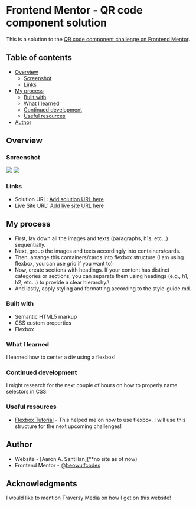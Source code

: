 # Frontend Mentor - QR code component solution

This is a solution to the [QR code component challenge on Frontend Mentor](https://www.frontendmentor.io/challenges/qr-code-component-iux_sIO_H). 

## Table of contents

- [Overview](#overview)
  - [Screenshot](#screenshot)
  - [Links](#links)
- [My process](#my-process)
  - [Built with](#built-with)
  - [What I learned](#what-i-learned)
  - [Continued development](#continued-development)
  - [Useful resources](#useful-resources)
- [Author](#author)

## Overview

### Screenshot

![](./desktop-screenshot.jpg)
![](./mobile-screenshot.jpg)

### Links

- Solution URL: [Add solution URL here](https://your-solution-url.com)
- Live Site URL: [Add live site URL here](https://beowulfcodes.github.io/qr-code-component-challenge/)

## My process

- First, lay down all the images and texts (paragraphs, h1s, etc...) sequentially.
- Next, group the images and texts accordingly into containers/cards.
- Then, arrange this containers/cards into flexbox structure (I am using flexbox, you can use grid if you want to)
- Now, create sections with headings. If your content has distinct categories or sections, you can separate them using headings (e.g., h1, h2, etc...) to provide a clear hierarchy.\
- And lastly, apply styling and formatting according to the style-guide.md.

### Built with

- Semantic HTML5 markup
- CSS custom properties
- Flexbox


### What I learned

I learned how to center a div using a flexbox!


### Continued development

I might research for the next couple of hours on how to properly name selectors in CSS.


### Useful resources

- [Flexbox Tutorial](https://internetingishard.netlify.app/html-and-css/flexbox/index.html) - This helped me on how to use flexbox. I will use this structure for the next upcoming challenges!


## Author

- Website - [Aaron A. Santillan](**no site as of now)
- Frontend Mentor - [@beowulfcodes](https://www.frontendmentor.io/profile/beowulfcodes)


## Acknowledgments

I would like to mention Traversy Media on how I get on this website!


